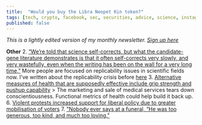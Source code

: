 ```yaml
---
title:  "Would you buy the Libra Neopet Kin token?"  
tags: [tech, crypto, facebook, sec, securities, advice, science, instagram, AI, gender]
published: false
---
```


*This is a lightly edited version of my monthly newsletter. [Sign up here](https://avoidboringpeople.substack.com/ "ABP")*


**Other**
2. [“We’re told that science self-corrects, but what the candidate-gene literature demonstrates is that it often self-corrects very slowly, and very wastefully, even when the writing has been on the wall for a very long time,”](https://www.theatlantic.com/science/archive/2019/05/waste-1000-studies/589684/ "waste") More people are focused on replicability issues in scientific fields now. I've written about the replicability crisis before [here](https://www.leonlinsx.com/replicability-crisis/ "link")
3. [Alternative measures of health that are supposedly effective include grip strength and pushup capability](https://www.theatlantic.com/health/archive/2019/06/push-ups-body-weight-bmi/592834/ "Health measures")
    > The marketing and sale of medical services tears down conscientiousness. Functional metrics of health could help build it back up.
6. [Violent protests increased support for liberal policy due to greater mobilisation of voters](https://scholar.harvard.edu/files/renos/files/enoskaufmansands.pdf "violent")
7. ["Nobody ever says at a funeral, “He was too generous, too kind, and much too loving."](https://www.fastcompany.com/90348896/why-not-being-a-jerk-is-important-to-your-happiness-and-success "jerks")
